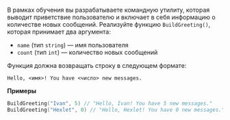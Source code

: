 В рамках обучения вы разрабатываете командную утилиту, которая выводит приветствие пользователю и включает в себя информацию о количестве новых сообщений. Реализуйте функцию `BuildGreeting()`, которая принимает два аргумента:

- `name` (тип `string`) — имя пользователя
- `count` (тип `int`) — количество новых сообщений

Функция должна возвращать строку в следующем формате:

```text
Hello, <имя>! You have <число> new messages.
```

**Примеры**

```go
BuildGreeting("Ivan", 5) // "Hello, Ivan! You have 5 new messages."
BuildGreeting("Hexlet", 0) // "Hello, Hexlet! You have 0 new messages."
```
